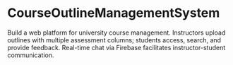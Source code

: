 # CourseOutlineManagementSystem
Build a web platform for university course management. Instructors upload outlines with multiple assessment columns; students access, search, and provide feedback. Real-time chat via Firebase facilitates instructor-student communication.
